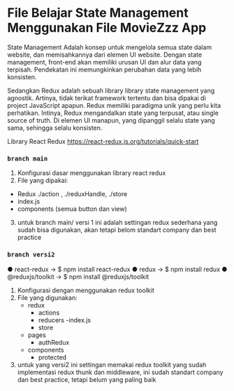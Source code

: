 # File Belajar State Management Menggunakan File MovieZzz App

State Management Adalah konsep untuk mengelola semua state dalam website, dan memisahkannya dari elemen UI website. Dengan state management, front-end akan memiliki urusan UI dan alur data yang terpisah. Pendekatan ini memungkinkan perubahan data yang lebih konsisten.

Sedangkan Redux adalah sebuah library library state management yang agnostik. Artinya, tidak terikat framework tertentu dan bisa dipakai di project JavaScript apapun. Redux memiliki paradigma unik yang perlu kita perhatikan. Intinya, Redux mengandalkan state yang terpusat, atau single source of truth. Di elemen UI manapun, yang dipanggil selalu state yang sama, sehingga selalu konsisten.

Library React Redux
https://react-redux.js.org/tutorials/quick-start

### `branch main`
1. Konfigurasi dasar menggunakan library react redux
2. File yang dipakai:
  - Redux ./action , ./reduxHandle, ./store
  - index.js
  - components (semua button dan view)
3. untuk branch main/ versi 1 ini adalah settingan redux sederhana yang sudah bisa digunakan, akan tetapi belom standart company dan best practice

### `branch versi2`
● react-redux → $ npm install react-redux
● redux → $ npm install redux
● @reduxjs/toolkit → $ npm install @reduxjs/toolkit

1. Konfigurasi dengan menggunakan redux toolkit
2. File yang digunakan:
   - redux
       - actions
       - reducers
         -index.js
       - store
    - pages
        - authRedux
    - components
        - protected
3. untuk yang versi2 ini settingan memakai redux toolkit yang sudah implementasi redux thunk dan middleware, ini sudah standart company dan best practice, tetapi belum yang paling baik
